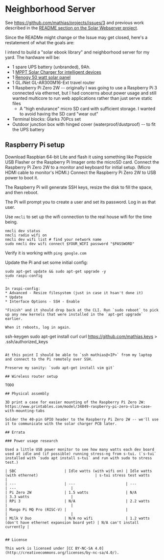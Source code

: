 # Neighborhood Server

See https://github.com/mathias/projects/issues/3 and previous work described in the [README section on the Solar Webserver project](https://github.com/mathias/projects#solar-webserver-project).

Since the READMe might change or the Issue may get closed, here's a restatement of what the goals are:

I intend to build a "solar ebook library" and neighborhood server for my yard. The hardware will be:

* 1 spare UPS battery (unbranded), 9Ah.
* 1 [MPPT Solar Charger for intelligent devices](https://www.tindie.com/products/globoy/mppt-solar-charger-for-intelligent-devices/) 
* 1 [Renogy 50 watt solar panel](https://www.renogy.com/50-watt-12-volt-monocrystalline-solar-panel/)
* 1 GL.iNet GL-AR300M16-Ext travel router
* 1 Raspberry Pi Zero 2W -- originally I was going to use a Raspberry Pi 3 connected via ethernet, but I had concerns about power usage and still wanted multicore to run web applications rather than just serve static files
  * A "high endurance" micro SD card with sufficient storage. I wanted to avoid having the SD card "wear out"
* Terminal blocks: Glarks 70Pcs set
* Outdoor junction box with hinged cover (waterproof/dustproof) -- to fit the UPS battery

## Raspberry Pi setup

Download Raspbian 64-bit Lite and flash it using something like Popsicle USB Flasher or the Raspberry Pi Imager onto the microSD card. Connect the Raspberry Pi Zero 2W to a monitor and keyboard for initial setup. (Micro HDMI cable to monitor's HDMI.) Connect the Raspberry Pi Zero 2W to USB power to boot it.

The Raspberry Pi will generate SSH keys, resize the disk to fill the space, and then reboot.

The Pi will prompt you to create a user and set its password. Log in as that user.

Use `nmcli` to set up the wifi connection to the real house wifi for the time being.

```
nmcli dev status
nmcli radio wifi on
nmcli dev wifi list # find your network name
sudo nmcli dev wifi connect $YOUR_WIFI password "$PASSWORD"
```

Verify it is working with `ping google.com`

Update the Pi and set some initial config:

```
sudo apt-get update && sudo apt-get upgrade -y
sudo raspi-config
``

In raspi-config:
* Advanced - Resize filesystem (just in case it hsan't done it)
* Update
* Interface Options - SSH - Enable

"Finish" and it should drop back at the CLI. Run `sudo reboot` to pick up any new kernels that were installed in the `apt-get upgrade` earlier.

When it reboots, log in again.

```
ssh-keygen
sudo apt-get install curl
curl https://github.com/mathias.keys > .ssh/authorized_keys
```

At this point I should be able to `ssh mathias@<IP>` from my laptop and connect to the Pi remotely over SSH.

Preserve my sanity: `sudo apt-get install vim git`

## Wireless router setup

TODO

## Physical assembly

3D print a case for easier mounting of the Raspberry Pi Zero 2W: https://www.printables.com/model/34849-raspberry-pi-zero-slim-case-with-mounting-tabs

Solder the 40-pin GPIO header to the Raspberry Pi Zero 2W -- we'll use it to communicate with the solar charger PCB later.

## Errata

### Power usage research

Used a little USB power monitor to see how many watts each dev board used at idle and (if possible) running stress-ng from s-tui. (`s-tui` installed with `sudo apt install s-tui` and run with sudo to stress test.)

| SBC                      | Idle watts (with wifi on) | Idle watts (with ethernet)                          | s-tui stress test watts     |
| ---                      | ---                       | ---                                                 | ---                         |
| Pi Zero 2W               | 1.5 watts                 | N/A                                                 | 3.3 watts                   |
| RPi 3                    | N/A                       | 2.2 watts                                           |                             |
| Mango Pi MQ Pro (RISC-V) |                           |                                                     |                             |
| Milk V Duo               | N/A no wifi               | 1.2 watts (don't have ethernet expansion board yet) | N/A can't install currently |


## License

This work is licensed under [CC BY-NC-SA 4.0](http://creativecommons.org/licenses/by-nc-sa/4.0/).

